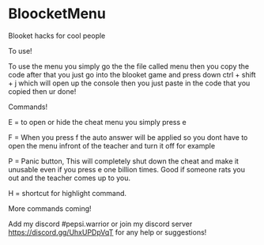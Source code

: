 # BloocketMenu
Blooket hacks for cool people

To use!

To use the menu you simply go the the file called menu then you copy the code after that you just go into the blooket game and press down ctrl + shift + j which will open up the console then you just paste in the code that you copied then ur done!

Commands!

E = to open or hide the cheat menu you simply press e 

F = When you press f the auto answer will be applied so you dont have to open the menu infront of the teacher and turn it off for example

P = Panic button, This will completely shut down the cheat and make it unusable even if you press e one billion times. Good if someone rats you out and the teacher comes up to you.

H = shortcut for highlight command.

More commands coming!


Add my discord #pepsi.warrior or join my discord server https://discord.gg/UhxUPDpVqT for any help or suggestions!
